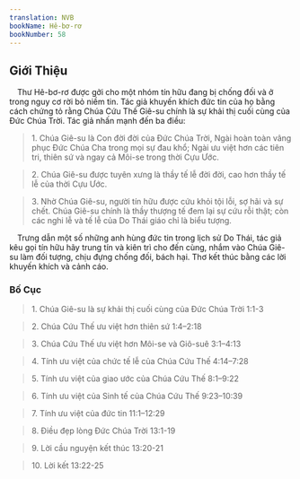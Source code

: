 ```yaml
---
translation: NVB
bookName: Hê-bơ-rơ 
bookNumber: 58
---
```


<div class="title"><h2>Giới Thiệu </h2></div> Thư Hê-bơ-rơ được gởi cho một nhóm tín hữu đang bị chống đối và ở trong nguy cơ rời bỏ niềm tin. Tác giả khuyến khích đức tin của họ bằng cách chứng tỏ rằng Chúa Cứu Thế Giê-su chính là sự khải thị cuối cùng của Đức Chúa Trời. Tác giả nhấn mạnh đến ba điều: <br/><blockquote>1. Chúa Giê-su là Con đời đời của Đức Chúa Trời, Ngài hoàn toàn vâng phục Đức Chúa Cha trong mọi sự đau khổ; Ngài ưu việt hơn các tiên tri, thiên sứ và ngay cả Môi-se trong thời Cựu Ước. </blockquote><blockquote>2. Chúa Giê-su được tuyên xưng là thầy tế lễ đời đời, cao hơn thầy tế lễ của thời Cựu Ước. </blockquote><blockquote>3. Nhờ Chúa Giê-su, người tín hữu được cứu khỏi tội lỗi, sợ hãi và sự chết. Chúa Giê-su chính là thầy thượng tế đem lại sự cứu rỗi thật; còn các nghi lễ và tế lễ của Do Thái giáo chỉ là biểu tượng. </blockquote> Trưng dẫn một số những anh hùng đức tin trong lịch sử Do Thái, tác giả kêu gọi tín hữu hãy trung tín và kiên trì cho đến cùng, nhắm vào Chúa Giê-su làm đối tượng, chịu đựng chống đối, bách hại. Thơ kết thúc bằng các lời khuyến khích và cảnh cáo. <br/><div class="title"><h3>Bố Cục </h3></div><blockquote>1. Chúa Giê-su là sự khải thị cuối cùng của Đức Chúa Trời 1:1-3</blockquote><blockquote>2. Chúa Cứu Thế ưu việt hơn thiên sứ 1:4–2:18</blockquote><blockquote>3. Chúa Cứu Thế ưu việt hơn Môi-se và Giô-suê 3:1–4:13</blockquote><blockquote>4. Tính ưu việt của chức tế lễ của Chúa Cứu Thế 4:14–7:28</blockquote><blockquote>5. Tính ưu việt của giao ước của Chúa Cứu Thế 8:1–9:22</blockquote><blockquote>6. Tính ưu việt của Sinh tế của Chúa Cứu Thế 9:23–10:39</blockquote><blockquote>7. Tính ưu việt của đức tin 11:1–12:29</blockquote><blockquote>8. Điều đẹp lòng Đức Chúa Trời 13:1-19</blockquote><blockquote>9. Lời cầu nguyện kết thúc 13:20-21</blockquote><blockquote>10. Lời kết 13:22-25</blockquote>
